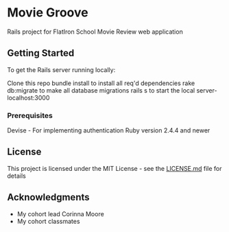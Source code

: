 # Movie Groove

Rails project for FlatIron School
Movie Review web application

## Getting Started
To get the Rails server running locally:

Clone this repo
bundle install to install all req'd dependencies
rake db:migrate to make all database migrations
rails s to start the local server-localhost:3000


### Prerequisites
Devise - For implementing authentication
Ruby version 2.4.4 and newer



## License

This project is licensed under the MIT License - see the [LICENSE.md](LICENSE.md) file for details

## Acknowledgments

* My cohort lead Corinna Moore
* My cohort classmates
